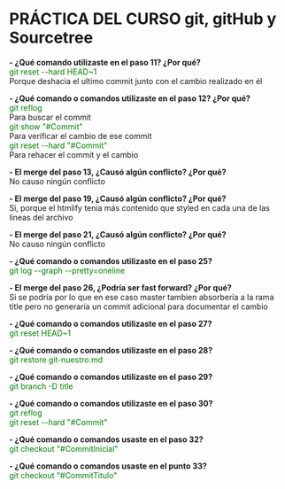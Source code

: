 # PRÁCTICA DEL CURSO git, gitHub y Sourcetree

**- ¿Qué comando utilizaste en el paso 11? ¿Por qué?**  
<span style="color:green">git reset --hard HEAD~1</span>  
Porque deshacia el ultimo commit junto con el cambio realizado en él

**- ¿Qué comando o comandos utilizaste en el paso 12? ¿Por qué?**  
<span style="color:green">git reflog</span>  
Para buscar el commit  
<span style="color:green">git show "#Commit"</span>  
Para verificar el cambio de ese commit  
<span style="color:green">git reset --hard "#Commit"</span>  
Para rehacer el commit y el cambio

**- El merge del paso 13, ¿Causó algún conflicto? ¿Por qué?**  
No causo ningún conflicto

**- El merge del paso 19, ¿Causó algún conflicto? ¿Por qué?**  
Si, porque el htmlify tenia más contenido que styled en cada una de las lineas del archivo

**- El merge del paso 21, ¿Causó algún conflicto? ¿Por qué?**  
No causo ningún conflicto

**- ¿Qué comando o comandos utilizaste en el paso 25?**  
<span style="color:green">git log --graph --pretty=oneline</span>

**- El merge del paso 26, ¿Podría ser fast forward? ¿Por qué?**  
Si se podría por lo que en ese caso master tambien absorbería a la rama title pero no generaría un commit adicional para documentar el cambio

**- ¿Qué comando o comandos utilizaste en el paso 27?**  
<span style="color:green">git reset HEAD~1</span>

**- ¿Qué comando o comandos utilizaste en el paso 28?**  
<span style="color:green">git restore git-nuestro.md</span>

**- ¿Qué comando o comandos utilizaste en el paso 29?**  
<span style="color:green">git branch -D title</span>

**- ¿Qué comando o comandos utilizaste en el paso 30?**  
<span style="color:green">git reflog</span>  
<span style="color:green">git reset --hard "#Commit"</span>

**- ¿Qué comando o comandos usaste en el paso 32?**  
<span style="color:green">git checkout "#CommitInicial"</span></span>

**- ¿Qué comando o comandos usaste en el punto 33?**  
<span style="color:green">git checkout "#CommitTitulo"</span></span>
